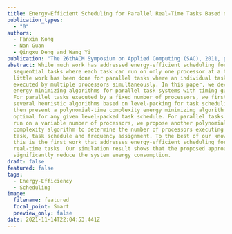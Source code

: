 ```yaml
---
title: Energy-Efficient Scheduling for Parallel Real-Time Tasks Based on Level-Packing
publication_types:
  - "0"
authors:
  - Fanxin Kong
  - Nan Guan
  - Qingxu Deng and Wang Yi
publication: "The 26thACM Symposium on Applied Computing (SAC), 2011, pp. 635-640. "
abstract: While much work has addressed energy-efficient scheduling for
  sequential tasks where each task can run on only one processor at a time,
  little work has been done for parallel tasks where an individual task can be
  executed by multiple processors simultaneously. In this paper, we develop
  energy minimizing algorithms for parallel task systems with timing guarantees.
  For parallel tasks executed by a fixed number of processors, we first propose
  several heuristic algorithms based on level-packing for task scheduling, and
  then present a polynomial-time complexity energy minimizing algorithm which is
  optimal for any given level-packed task schedule. For parallel tasks that can
  run on a variable number of processors, we propose another polynomial-time
  complexity algorithm to determine the number of processors executing each
  task, task schedule and frequency assignment. To the best of our knowledge,
  this is the first work that addresses energy-efficient scheduling for parallel
  real-time tasks. Our simulation result shows that the proposed approach can
  significantly reduce the system energy consumption.
draft: false
featured: false
tags:
  - Energy-Efficiency
  - Scheduling
image:
  filename: featured
  focal_point: Smart
  preview_only: false
date: 2021-11-14T22:04:53.441Z
---
```

